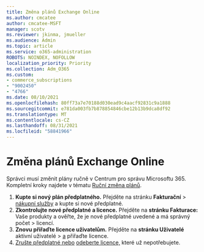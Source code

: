 ```yaml
---
title: Změna plánů Exchange Online
ms.author: cmcatee
author: cmcatee-MSFT
manager: scotv
ms.reviewer: jkinma, jmueller
ms.audience: Admin
ms.topic: article
ms.service: o365-administration
ROBOTS: NOINDEX, NOFOLLOW
localization_priority: Priority
ms.collection: Adm_O365
ms.custom:
- commerce_subscriptions
- "9002450"
- "4766"
ms.date: 08/10/2021
ms.openlocfilehash: 80ff73a7e70188d030ead9c4aacf92831c9a1888
ms.sourcegitcommit: e781da003fb7b878854846cbe12b13b9dca8df92
ms.translationtype: MT
ms.contentlocale: cs-CZ
ms.lasthandoff: 08/31/2021
ms.locfileid: "58841966"
---
```

# <a name="change-exchange-online-plans"></a>Změna plánů Exchange Online

Správci musí změnit plány ručně v Centrum pro správu Microsoftu 365. Kompletní kroky najdete v tématu [Ruční změna plánů](https://docs.microsoft.com/microsoft-365/commerce/subscriptions/change-plans-manually).

1. **Kupte si nový plán předplatného.** Přejděte na stránku **Fakturační**  >  [nákupní služby](https://go.microsoft.com/fwlink/p/?linkid=868433) a kupte si nové předplatné.
2. **Zkontrolujte nové předplatné a licence.** Přejděte na **stránku Fakturace:** Vaše produkty a ověřte, že je nové předplatné uvedené a má správný počet  >  [](https://go.microsoft.com/fwlink/p/?linkid=842054) licencí.
3. **Znovu přiřaďte licence uživatelům.** Přejděte na **stránku Uživatelé** aktivní uživatelé  >  [a](https://go.microsoft.com/fwlink/p/?linkid=834822) přiřaďte licence.
4. [Zrušte předplatné nebo](https://docs.microsoft.com/microsoft-365/commerce/subscriptions/cancel-your-subscription) [odeberte licence,](https://docs.microsoft.com/microsoft-365/commerce/licenses/buy-licenses) které už nepotřebujete.